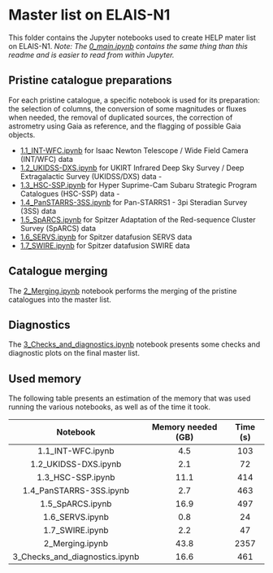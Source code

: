 # Master list on ELAIS-N1

This folder contains the Jupyter notebooks used to create HELP mater list on
ELAIS-N1. *Note: The [0_main.ipynb](0_main.ipynb) contains the same thing than
this readme and is easier to read from within Jupyter.*

## Pristine catalogue preparations

For each pristine catalogue, a specific notebook is used for its preparation:
the selection of columns, the conversion of some magnitudes or fluxes when
needed, the removal of duplicated sources, the correction of astrometry using
Gaia as reference, and the flagging of possible Gaia objects.

- [1.1_INT-WFC.ipynb](1.1_INT-WFC.ipynb) for Isaac Newton Telescope / Wide Field
  Camera (INT/WFC) data
- [1.2_UKIDSS-DXS.ipynb](1.2_UKIDSS-DXS.ipynb) for UKIRT Infrared Deep Sky
  Survey / Deep Extragalactic Survey (UKIDSS/DXS) data -
- [1.3_HSC-SSP.ipynb](1.3_HSC-SSP.ipynb) for Hyper Suprime-Cam Subaru Strategic
  Program Catalogues (HSC-SSP) data -
- [1.4_PanSTARRS-3SS.ipynb](1.4_PanSTARRS-3SS.ipynb) for Pan-STARRS1 - 3pi
  Steradian Survey (3SS) data
- [1.5_SpARCS.ipynb](1.5_SpARCS.ipynb) for Spitzer Adaptation of the
  Red-sequence Cluster Survey (SpARCS) data
- [1.6_SERVS.ipynb](1.6_SERVS.ipynb) for Spitzer datafusion SERVS data
- [1.7_SWIRE.ipynb](1.7_SWIRE.ipynb) for Spitzer datafusion SWIRE data

## Catalogue merging

The [2_Merging.ipynb](2_Merging.ipynb) notebook performs the merging of the
pristine catalogues into the master list.

## Diagnostics

The [3_Checks_and_diagnostics.ipynb](3_Checks_and_diagnostics.ipynb) notebook
presents some checks and diagnostic plots on the final master list.

## Used memory

The following table presents an estimation of the memory that was used running
the various notebooks, as well as of the time it took.

|            Notebook            | Memory needed (GB) | Time (s) |
|:------------------------------:|:------------------:|:--------:|
| 1.1_INT-WFC.ipynb              |                4.5 |      103 |
| 1.2_UKIDSS-DXS.ipynb           |                2.1 |       72 |
| 1.3_HSC-SSP.ipynb              |               11.1 |      414 |
| 1.4_PanSTARRS-3SS.ipynb        |                2.7 |      463 |
| 1.5_SpARCS.ipynb               |               16.9 |      497 |
| 1.6_SERVS.ipynb                |                0.8 |       24 |
| 1.7_SWIRE.ipynb                |                2.2 |       47 |
| 2_Merging.ipynb                |               43.8 |     2357 |
| 3_Checks_and_diagnostics.ipynb |               16.6 |      461 |

